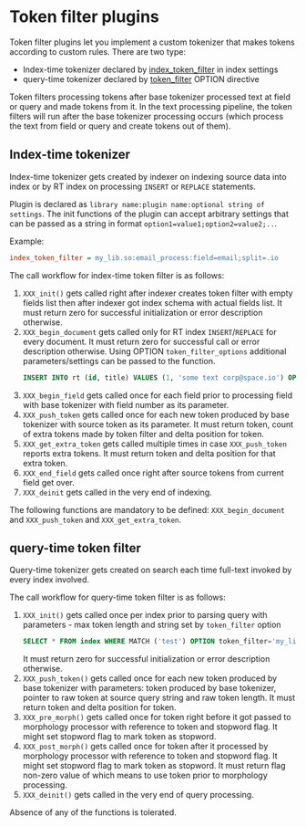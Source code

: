 # Token filter plugins

Token filter plugins let you implement a custom tokenizer that makes tokens according to custom rules. There are two type:

* Index-time tokenizer declared by [index_token_filter](Creating_an_index/NLP_and_tokenization/Low-level_tokenization.md#index_token_filter) in index settings
* query-time tokenizer declared by [token_filter](Searching/Options.md#token_filter) OPTION directive

Token filters processing tokens after base tokenizer processed text at field or query and made tokens from it. In the text processing pipeline, the token filters will run after the base tokenizer processing occurs (which process the text from field or query and create tokens out of them).

## Index-time tokenizer

Index-time tokenizer gets created by indexer on indexing source data into index or by RT index on processing `INSERT` or `REPLACE` statements.

Plugin is declared as `library name:plugin name:optional string of settings`. The init functions of the plugin can accept arbitrary settings that can be passed as a string in format `option1=value1;option2=value2;..`.

Example:

```ini
index_token_filter = my_lib.so:email_process:field=email;split=.io
```

The call workflow for index-time token filter is as follows:

1.  `XXX_init()` gets called right after indexer creates token filter with empty fields list then after indexer got index schema with actual fields list. It must return zero for successful initialization or error description otherwise.
2.  `XXX_begin_document` gets called only for RT index `INSERT`/`REPLACE` for every document. It must return zero for successful call or error description otherwise. Using OPTION `token_filter_options` additional parameters/settings can be passed to the function.
    ```sql
    INSERT INTO rt (id, title) VALUES (1, 'some text corp@space.io') OPTION token_filter_options='.io'
    ```
3.  `XXX_begin_field` gets called once for each field prior to processing field with base tokenizer with field number as its parameter.
4.  `XXX_push_token` gets called once for each new token produced by base tokenizer with source token as its parameter. It must return token, count of extra tokens made by token filter and delta position for token.
5.  `XXX_get_extra_token` gets called multiple times in case `XXX_push_token` reports extra tokens. It must return token and delta position for that extra token.
6.  `XXX_end_field` gets called once right after source tokens from current field get over.
7.  `XXX_deinit` gets called in the very end of indexing.

The following functions are mandatory to be defined: `XXX_begin_document` and `XXX_push_token` and `XXX_get_extra_token`.

## query-time token filter

Query-time tokenizer gets created on search each time full-text invoked by every index involved.

The call workflow for query-time token filter is as follows:

1.  `XXX_init()` gets called once per index prior to parsing query with parameters - max token length and string set by `token_filter` option
    ```sql
    SELECT * FROM index WHERE MATCH ('test') OPTION token_filter='my_lib.so:query_email_process:io'
    ```
    It must return zero for successful initialization or error description otherwise.
2.  `XXX_push_token()` gets called once for each new token produced by base tokenizer with parameters: token produced by base tokenizer, pointer to raw token at source query string and raw token length. It must return token and delta position for token.
3.  `XXX_pre_morph()` gets called once for token right before it got passed to morphology processor with reference to token and stopword flag. It might set stopword flag to mark token as stopword.
4.  `XXX_post_morph()` gets called once for token after it processed by morphology processor with reference to token and stopword flag. It might set stopword flag to mark token as stopword. It must return flag non-zero value of which means to use token prior to morphology processing.
5.  `XXX_deinit()` gets called in the very end of query processing.

Absence of any of the functions is tolerated.